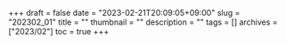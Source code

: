 +++
draft = false
date = "2023-02-21T20:09:05+09:00"
slug = "202302_01"
title = ""
thumbnail = ""
description = ""
tags = []
archives = ["2023/02"]
toc = true
+++
